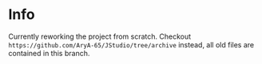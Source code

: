 # Info
Currently reworking the project from scratch. Checkout ```https://github.com/AryA-65/JStudio/tree/archive``` instead, all old files are contained in this branch.
